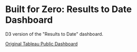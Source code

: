 # Built for Zero: Results to Date Dashboard
D3 version of the "Results to Date" dashboard.

[Original Tableau Public Dashboard](https://public.tableau.com/profile/esther4177#!/vizhome/BuiltforZeroResults-NewWebsite/BFZResults)

